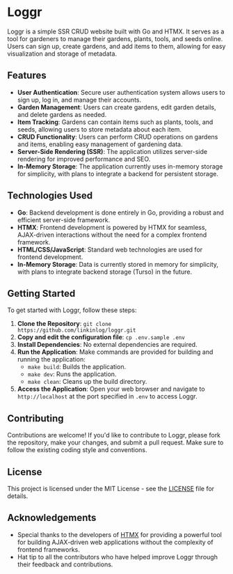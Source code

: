 # Loggr

Loggr is a simple SSR CRUD website built with Go and HTMX. It serves as a tool for gardeners to manage their gardens, plants, tools, and seeds online. Users can sign up, create gardens, and add items to them, allowing for easy visualization and storage of metadata.

## Features

- **User Authentication**: Secure user authentication system allows users to sign up, log in, and manage their accounts.
- **Garden Management**: Users can create gardens, edit garden details, and delete gardens as needed.
- **Item Tracking**: Gardens can contain items such as plants, tools, and seeds, allowing users to store metadata about each item.
- **CRUD Functionality**: Users can perform CRUD operations on gardens and items, enabling easy management of gardening data.
- **Server-Side Rendering (SSR)**: The application utilizes server-side rendering for improved performance and SEO.
- **In-Memory Storage**: The application currently uses in-memory storage for simplicity, with plans to integrate a backend for persistent storage.

## Technologies Used

- **Go**: Backend development is done entirely in Go, providing a robust and efficient server-side framework.
- **HTMX**: Frontend development is powered by HTMX for seamless, AJAX-driven interactions without the need for a complex frontend framework.
- **HTML/CSS/JavaScript**: Standard web technologies are used for frontend development.
- **In-Memory Storage**: Data is currently stored in memory for simplicity, with plans to integrate backend storage (Turso) in the future.

## Getting Started

To get started with Loggr, follow these steps:

1. **Clone the Repository**: `git clone https://github.com/linkinlog/loggr.git`
2. **Copy and edit the configuration file**: `cp .env.sample .env`
3. **Install Dependencies**: No external dependencies are required.
4. **Run the Application**: Make commands are provided for building and running the application:
   - `make build`: Builds the application.
   - `make dev`: Runs the application.
   - `make clean`: Cleans up the build directory.
5. **Access the Application**: Open your web browser and navigate to `http://localhost` at the port specified in `.env` to access Loggr.

## Contributing

Contributions are welcome! If you'd like to contribute to Loggr, please fork the repository, make your changes, and submit a pull request. Make sure to follow the existing coding style and conventions.

## License

This project is licensed under the MIT License - see the [LICENSE](LICENSE) file for details.

## Acknowledgements

- Special thanks to the developers of [HTMX](https://htmx.org) for providing a powerful tool for building AJAX-driven web applications without the complexity of frontend frameworks.
- Hat tip to all the contributors who have helped improve Loggr through their feedback and contributions.
